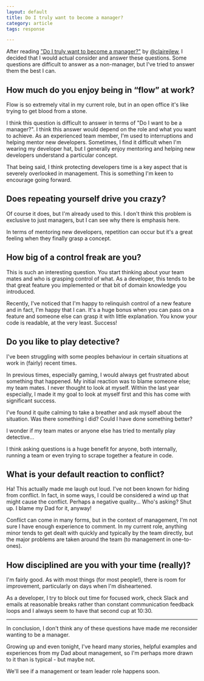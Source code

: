 ```yaml
---
layout: default
title: Do I truly want to become a manager?
category: article
tags: response

---
```


After reading ["Do I truly want to become a manager?"](https://knowyourteam.com/blog/2019/03/20/do-i-truly-want-to-become-a-manager/) by [@clairejlew](https://twitter.com/clairejlew), I decided that I would actual consider and answer these questions. Some questions are difficult to answer as a non-manager, but I've tried to answer them the best I can.

## How much do you enjoy being in “flow” at work?
Flow is so extremely vital in my current role, but in an open office it's like trying to get blood from a stone.

I think this question is difficult to answer in terms of "Do I want to be a manager?". I think this answer would depend on the role and what you want to achieve. As an experienced team member, I'm used to interruptions and helping mentor new developers. Sometimes, I find it difficult when I'm wearing my developer hat, but I generally enjoy mentoring and helping new developers understand a particular concept.

That being said, I think protecting developers time is a key aspect that is severely overlooked in management. This is something I'm keen to encourage going forward.

## Does repeating yourself drive you crazy?
Of course it does, but I'm already used to this. I don't think this problem is exclusive to just managers, but I can see why there is emphasis here.

In terms of mentoring new developers, repetition can occur but it's a great feeling when they finally grasp a concept.

## How big of a control freak are you?
This is such an interesting question. You start thinking about your team mates and who is grasping control of what. As a developer, this tends to be that great feature you implemented or that bit of domain knowledge you introduced.

Recently, I've noticed that I'm happy to relinquish control of a new feature and in fact, I'm happy that I can. It's a huge bonus when you can pass on a feature and someone else can grasp it with little explanation. You know your code is readable, at the very least. Success!

## Do you like to play detective?
I've been struggling with some peoples behaviour in certain situations at work in (fairly) recent times. 

In previous times, especially gaming, I would always get frustrated about something that happened. My initial reaction was to blame someone else; my team mates. I never thought to look at myself. Within the last year especially, I made it my goal to look at myself first and this has come with significant success.

I've found it quite calming to take a breather and ask myself about the situation. Was there something I did? Could I have done something better?

I wonder if my team mates or anyone else has tried to mentally play detective...

I think asking questions is a huge benefit for anyone, both internally, running a team or even trying to scrape together a feature in code.

## What is your default reaction to conflict?
Ha! This actually made me laugh out loud. I've not been known for hiding from conflict. In fact, in some ways, I could be considered a wind up that might cause the conflict. Perhaps a negative quality... Who's asking? Shut up. I blame my Dad for it, anyway!

Conflict can come in many forms, but in the context of management, I'm not sure I have enough experience to comment. In my current role, anything minor tends to get dealt with quickly and typically by the team directly, but the major problems are taken around the team (to management in one-to-ones).

## How disciplined are you with your time (really)?
I'm fairly good. As with most things (for most people!), there is room for improvement, particularly on days when I'm disheartened.

As a developer, I try to block out time for focused work, check Slack and emails at reasonable breaks rather than constant communication feedback loops and I always seem to have that second cup at 10:30.

---

In conclusion, I don't think any of these questions have made me reconsider wanting to be a manager.

Growing up and even tonight, I've heard many stories, helpful examples and experiences from my Dad about management, so I'm perhaps more drawn to it than is typical - but maybe not.

We'll see if a management or team leader role happens soon.
